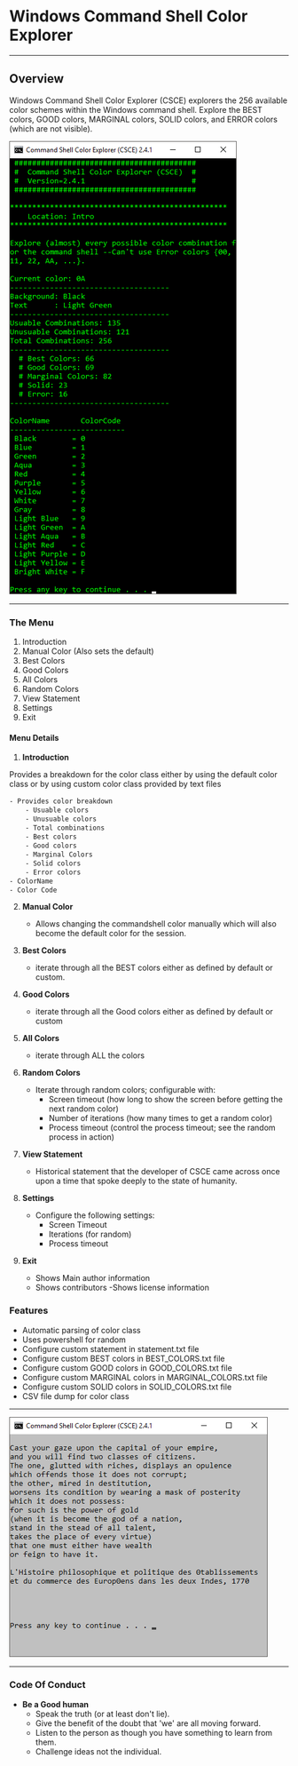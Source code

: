 # Windows Command Shell Color Explorer
---
## Overview

Windows Command Shell Color Explorer (CSCE) explorers the 256 available color schemes within the Windows command shell.
Explore the BEST colors, GOOD colors, MARGINAL colors, SOLID colors, and ERROR colors (which are not visible).


![alt text][logo]

[logo]: https://raw.githubusercontent.com/DavidGeeraerts/CSCE/master/CSCE_Intro_Screenshot.png "Screenshot of Introduction"

---
### The Menu

1. Introduction
2. Manual Color (Also sets the default)
3. Best Colors
4. Good Colors
5. All Colors
6. Random Colors
7. View Statement
8. Settings
9. Exit


#### Menu Details

1. **Introduction**

Provides a breakdown for the color class either by using the default color class or by using custom color class provided by text files

	- Provides color breakdown
		- Usuable colors
		- Unusuable colors
		- Total combinations
		- Best colors
		- Good colors
		- Marginal Colors
		- Solid colors
		- Error colors
	- ColorName
	- Color Code


2. **Manual Color**
	- Allows changing the commandshell color manually which will also become the default color for the session.


3. **Best Colors**
	- iterate through all the BEST colors either as defined by default or custom.


4. **Good Colors**
	- iterate through all the Good colors either as defined by default or custom


5. **All Colors**
	- iterate through ALL the colors


6. **Random Colors**
	- Iterate through random colors; configurable with:
		- Screen timeout (how long to show the screen before getting the next random color)
		- Number of iterations (how many times to get a random color)
		- Process timeout (control the process timeout; see the random process in action)


7. **View Statement**
	- Historical statement that the developer of CSCE came across once upon a time that spoke deeply to the state of humanity.


8. **Settings**
	- Configure the following settings:
		- Screen Timeout
		- Iterations (for random)
		- Process timeout


9. **Exit**
	- Shows Main author information
	- Shows contributors
	-Shows license information

### Features
- Automatic parsing of color class
- Uses powershell for random 
- Configure custom statement in statement.txt file
- Configure custom BEST colors in BEST_COLORS.txt file
- Configure custom GOOD colors in GOOD_COLORS.txt file
- Configure custom MARGINAL colors in MARGINAL_COLORS.txt file
- Configure custom SOLID colors in SOLID_COLORS.txt file
- CSV file dump for color class



---
![alt text][statement]

[statement]: https://raw.githubusercontent.com/DavidGeeraerts/CSCE/master/CSCE_Default_Statement_Screenshot.png "Default statement"

---
### Code Of Conduct
* **Be a Good human**
	- Speak the truth (or at least don't lie).
	- Give the benefit of the doubt that 'we' are all moving forward.
	- Listen to the person as though you have something to learn from them.
	- Challenge ideas not the individual.